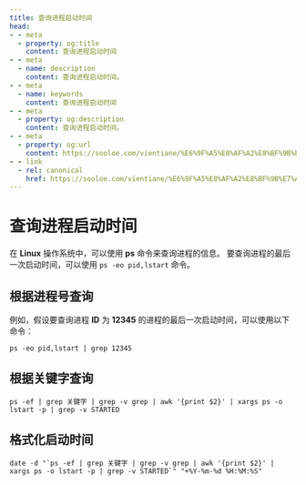 ```yaml
---
title: 查询进程启动时间
head:
- - meta
  - property: og:title
    content: 查询进程启动时间
- - meta
  - name: description
    content: 查询进程启动时间。
- - meta
  - name: keywords
    content: 查询进程启动时间
- - meta
  - property: og:description
    content: 查询进程启动时间。
- - meta
  - property: og:url
    content: https://sooloe.com/vientiane/%E6%9F%A5%E8%AF%A2%E8%BF%9B%E7%A8%8B%E5%90%AF%E5%8A%A8%E6%97%B6%E9%97%B4
- - link
  - rel: canonical
    href: https://sooloe.com/vientiane/%E6%9F%A5%E8%AF%A2%E8%BF%9B%E7%A8%8B%E5%90%AF%E5%8A%A8%E6%97%B6%E9%97%B4
---
```


# 查询进程启动时间

在 **Linux** 操作系统中，可以使用 **ps** 命令来查询进程的信息。 要查询进程的最后一次启动时间，可以使用 `ps -eo pid,lstart` 命令。

## 根据进程号查询

例如，假设要查询进程 **ID** 为 **12345** 的进程的最后一次启动时间，可以使用以下命令：

```shell
ps -eo pid,lstart | grep 12345 
```

## 根据关键字查询

```shell
ps -ef | grep 关键字 | grep -v grep | awk '{print $2}' | xargs ps -o lstart -p | grep -v STARTED
```

## 格式化启动时间

```shell
date -d "`ps -ef | grep 关键字 | grep -v grep | awk '{print $2}' | xargs ps -o lstart -p | grep -v STARTED`" "+%Y-%m-%d %H:%M:%S"
```
    

